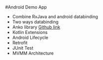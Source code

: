 #Android Demo App
* Combine RxJava and android databinding
* Two ways databinding
* Anko library [Github link](https://github.com/Kotlin/anko)
* Kotlin Extensions
* Android Lifecycle
* Retrofit
* JUnit Test
* MVMM Architecture
